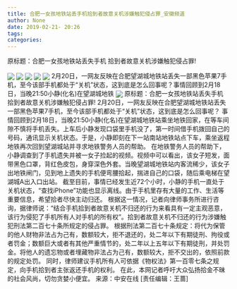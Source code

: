 ```yaml
---
title: 合肥一女孩地铁站丢手机拾到者故意关机涉嫌触犯侵占罪_安徽频道
author: None
date: 2019-02-21- 20:26
tags: 
categories: 
---
```

原标题：合肥一女孩地铁站丢失手机 拾到者故意关机涉嫌触犯侵占罪!
<!-- more -->
                
<img align="center" border="0" src="http://p1.ifengimg.com/fck/2019_08/66564e1717a067a_w702_h394.jpg" />
                
<img align="center" border="0" src="http://p1.ifengimg.com/fck/2019_08/00b88726c2883eb_w702_h393.jpg" />
            
<img align="center" border="0" src="http://p1.ifengimg.com/fck/2019_08/540547a6acf1950_w703_h390.jpg" />
<img align="center" border="0" src="http://p1.ifengimg.com/fck/2019_08/33347e9b6a77e5e_w699_h393.jpg" />
<img align="center" border="0" src="http://p1.ifengimg.com/fck/2019_08/99fef6364a1eded_w690_h390.jpg" />
2月20日，一网友反映在合肥望湖城地铁站丢失一部黑色苹果7手机，至今该部手机都处于“关机”状态，这到底是怎么回事呢？事情回顾到2月18日，当晚21:50小静(化名)在望湖城地铁
<img align="center" border="0" src="http://p2.ifengimg.com/a/2016/0810/204c433878d5cf9size1_w16_h16.png" />
原标题：合肥一女孩地铁站丢失手机 拾到者故意关机涉嫌触犯侵占罪!
2月20日，一网友反映在合肥望湖城地铁站丢失一部黑色苹果7手机，至今该部手机都处于“关机”状态，这到底是怎么回事呢？
事情回顾到2月18日，当晚21:50小静(化名)在望湖城地铁站乘坐地铁回家，在等车间隙不慎将手机丢失。上车后小静发现口袋里手机没了，第一时间借手机拨回自己的号码，通讯显示关机状态。于是，小静即刻在下一站南站地铁站点下车，乘坐返程地铁再次回到望湖城站并寻求地铁警务人员的帮助。
在地铁警务人员的帮助下，小静调查到了手机遗失并被一女子捡起的视频。视频中可以看出，该女子短发，面带黑色口罩，背红色皮包，身穿深色外套。当晚望湖城地铁站内客流稀少，该女子出地铁闸门，见到地上遗失的手机便弯腰拾起，揣进自己的口袋，随后乘电梯在望湖城A出入口出站。
截至目前，事情已经发生近72个小时，小静的手机一直处于关机状态，“查找iPhone”功能也显示离线。由于手机里存有大量的工作、生活等重要信息，希望拾者尽快主动归还。
根据这一情况，记者向律师事务所进行咨询，据律师说：“结合手机拾到者故意关机不归还的行为来看具有一定主观恶意，该行为侵犯了手机所有人对手机的所有权”。拾到者故意关机不归还的行为涉嫌触犯刑法第二百七十条所规定的侵占罪。
根据刑法第二百七十条规定：将代为保管的他人财物非法占为己有，数额较大，拒不退还的，处二年以下有期徒刑、拘役或者罚金；数额巨大或者有其他严重情节的，处二年以上五年以下有期徒刑，并处罚金。将他人的遗忘物或者埋藏物非法占为己有，数额较大，拒不交出的，依照前款的规定处罚。
同时，律师建议手机所有人可依据《物权法》第一百零七条之规定，向手机拾到者主张返还手机的权利。
在此，本网记者呼吁大众弘扬拾金不昧的社会风尚，切勿贪婪小便宜。
来源：中安在线
[责任编辑：王蔷]
            

